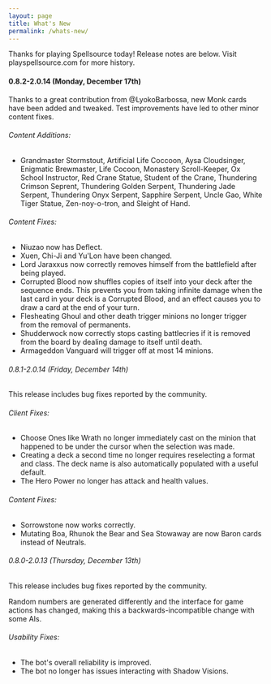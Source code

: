 ```yaml
---
layout: page
title: What's New
permalink: /whats-new/
---
```

Thanks for playing Spellsource today! Release notes are below. Visit playspellsource.com for more history.

#### 0.8.2-2.0.14 (Monday, December 17th)

Thanks to a great contribution from @<BK>LyokoBarbossa, new Monk cards have been added and tweaked. Test improvements have led to other minor content fixes.

###### Content Additions:

 - Grandmaster Stormstout, Artificial Life Coccoon, Aysa Cloudsinger, Enigmatic Brewmaster, Life Cocoon, Monastery Scroll-Keeper, Ox School Instructor, Red Crane Statue, Student of the Crane, Thundering Crimson Seprent, Thundering Golden Serpent, Thundering Jade Serpent, Thundering Onyx Serpent, Sapphire Serpent, Uncle Gao, White Tiger Statue, Zen-noy-o-tron, and Sleight of Hand.  

###### Content Fixes:

 - Niuzao now has Deflect.
 - Xuen, Chi-Ji and Yu'Lon have been changed.
 - Lord Jaraxxus now correctly removes himself from the battlefield after being played.
 - Corrupted Blood now shuffles copies of itself into your deck after the sequence ends. This prevents you from taking infinite damage when the last card in your deck is a Corrupted Blood, and an effect causes you to draw a card at the end of your turn.
 - Flesheating Ghoul and other death trigger minions no longer trigger from the removal of permanents.
 - Shudderwock now correctly stops casting battlecries if it is removed from the board by dealing damage to itself until death.
 - Armageddon Vanguard will trigger off at most 14 minions.

###### 0.8.1-2.0.14 (Friday, December 14th)

This release includes bug fixes reported by the community.

###### Client Fixes:

 - Choose Ones like Wrath no longer immediately cast on the minion that happened to be under the cursor when the selection was made.
 - Creating a deck a second time no longer requires reselecting a format and class. The deck name is also automatically populated with a useful default.
 - The Hero Power no longer has attack and health values.
 
###### Content Fixes:

 - Sorrowstone now works correctly.
 - Mutating Boa, Rhunok the Bear and Sea Stowaway are now Baron cards instead of Neutrals.

###### 0.8.0-2.0.13 (Thursday, December 13th)

This release includes bug fixes reported by the community.

Random numbers are generated differently and the interface for game actions has changed, making this a backwards-incompatible change with some AIs.

###### Usability Fixes:

 - The bot's overall reliability is improved.
 - The bot no longer has issues interacting with Shadow Visions.